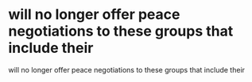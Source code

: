 # will no longer offer peace negotiations to these groups that include their

will no longer offer peace negotiations to these groups that include their